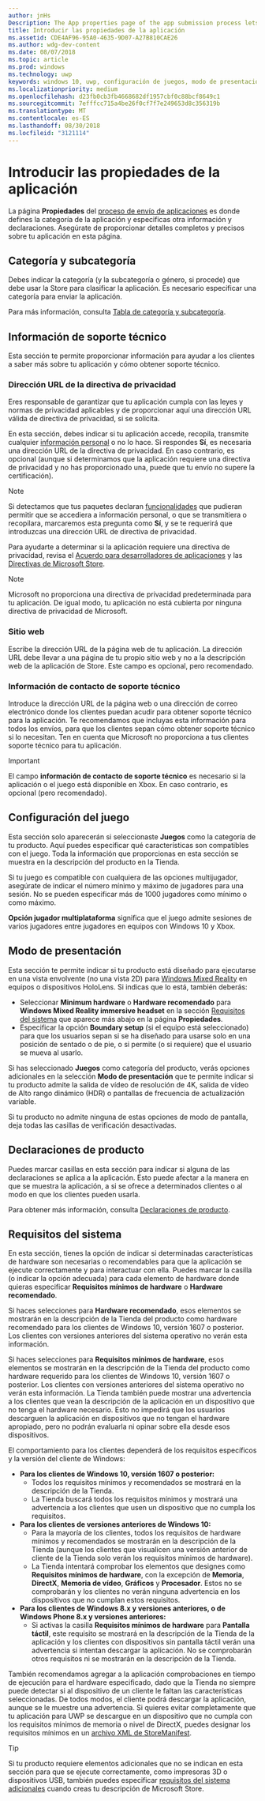 ```yaml
---
author: jnHs
Description: The App properties page of the app submission process lets you define your app's category and indicate hardware preferences or other declarations.
title: Introducir las propiedades de la aplicación
ms.assetid: CDE4AF96-95A0-4635-9D07-A27B810CAE26
ms.author: wdg-dev-content
ms.date: 08/07/2018
ms.topic: article
ms.prod: windows
ms.technology: uwp
keywords: windows 10, uwp, configuración de juegos, modo de presentación, requisitos del sistema, requisitos de hardware, hardware mínimo, hardware recomendado, directiva de privacidad, información de contacto de soporte técnico, sitio web de aplicaciones, información de soporte técnico
ms.localizationpriority: medium
ms.openlocfilehash: d23fb0cb3fb4668682df1957cbf0c88bcf8649c1
ms.sourcegitcommit: 7efffcc715a4be26f0cf7f7e249653d8c356319b
ms.translationtype: MT
ms.contentlocale: es-ES
ms.lasthandoff: 08/30/2018
ms.locfileid: "3121114"
---
```

# <a name="enter-app-properties"></a>Introducir las propiedades de la aplicación

La página **Propiedades** del [proceso de envío de aplicaciones](app-submissions.md) es donde defines la categoría de la aplicación y especificas otra información y declaraciones. Asegúrate de proporcionar detalles completos y precisos sobre tu aplicación en esta página.


## <a name="category-and-subcategory"></a>Categoría y subcategoría

Debes indicar la categoría (y la subcategoría o género, si procede) que debe usar la Store para clasificar la aplicación. Es necesario especificar una categoría para enviar la aplicación.

Para más información, consulta [Tabla de categoría y subcategoría](category-and-subcategory-table.md).


## <a name="support-info"></a>Información de soporte técnico

Esta sección te permite proporcionar información para ayudar a los clientes a saber más sobre tu aplicación y cómo obtener soporte técnico.

### <a name="privacy-policy-url"></a>Dirección URL de la directiva de privacidad

Eres responsable de garantizar que tu aplicación cumpla con las leyes y normas de privacidad aplicables y de proporcionar aquí una dirección URL válida de directiva de privacidad, si se solicita.

En esta sección, debes indicar si tu aplicación accede, recopila, transmite cualquier [información personal](https://docs.microsoft.com/legal/windows/agreements/store-policies#105-personal-information) o no lo hace. Si respondes **Sí**, es necesaria una dirección URL de la directiva de privacidad. En caso contrario, es opcional (aunque si determinamos que la aplicación requiere una directiva de privacidad y no has proporcionado una, puede que tu envío no supere la certificación).

> [!NOTE]
> Si detectamos que tus paquetes declaran [funcionalidades](../packaging/app-capability-declarations.md) que pudieran permitir que se accediera a información personal, o que se transmitiera o recopilara, marcaremos esta pregunta como **Sí**, y se te requerirá que introduzcas una dirección URL de directiva de privacidad.

Para ayudarte a determinar si la aplicación requiere una directiva de privacidad, revisa el [Acuerdo para desarrolladores de aplicaciones](https://docs.microsoft.com/legal/windows/agreements/app-developer-agreement) y las [Directivas de Microsoft Store](https://docs.microsoft.com/legal/windows/agreements/store-policies#105-personal-information). 

> [!NOTE]
> Microsoft no proporciona una directiva de privacidad predeterminada para tu aplicación. De igual modo, tu aplicación no está cubierta por ninguna directiva de privacidad de Microsoft. 


### <a name="website"></a>Sitio web

Escribe la dirección URL de la página web de tu aplicación. La dirección URL debe llevar a una página de tu propio sitio web y no a la descripción web de la aplicación de Store. Este campo es opcional, pero recomendado.

### <a name="support-contact-info"></a>Información de contacto de soporte técnico

Introduce la dirección URL de la página web o una dirección de correo electrónico donde los clientes puedan acudir para obtener soporte técnico para la aplicación. Te recomendamos que incluyas esta información para todos los envíos, para que los clientes sepan cómo obtener soporte técnico si lo necesitan. Ten en cuenta que Microsoft no proporciona a tus clientes soporte técnico para tu aplicación.

> [!IMPORTANT]
> El campo **información de contacto de soporte técnico** es necesario si la aplicación o el juego está disponible en Xbox. En caso contrario, es opcional (pero recomendado).


## <a name="game-settings"></a>Configuración del juego

Esta sección solo aparecerán si seleccionaste **Juegos** como la categoría de tu producto. Aquí puedes especificar qué características son compatibles con el juego. Toda la información que proporcionas en esta sección se muestra en la descripción del producto en la Tienda.

Si tu juego es compatible con cualquiera de las opciones multijugador, asegúrate de indicar el número mínimo y máximo de jugadores para una sesión. No se pueden especificar más de 1000 jugadores como mínimo o como máximo.

**Opción jugador multiplataforma** significa que el juego admite sesiones de varios jugadores entre jugadores en equipos con Windows 10 y Xbox.


## <a name="display-mode"></a>Modo de presentación

Esta sección te permite indicar si tu producto está diseñado para ejecutarse en una vista envolvente (no una vista 2D) para [Windows Mixed Reality](https://developer.microsoft.com/windows/mixed-reality) en equipos o dispositivos HoloLens. Si indicas que lo está, también deberás:
- Seleccionar **Minimum hardware** o **Hardware recomendado** para **Windows Mixed Reality immersive headset** en la sección [Requisitos del sistema](#system-requirements) que aparece más abajo en la página **Propiedades**.
- Especificar la opción **Boundary setup** (si el equipo está seleccionado) para que los usuarios sepan si se ha diseñado para usarse solo en una posición de sentado o de pie, o si permite (o si requiere) que el usuario se mueva al usarlo. 

Si has seleccionado **Juegos** como categoría del producto, verás opciones adicionales en la selección **Modo de presentación** que te permite indicar si tu producto admite la salida de vídeo de resolución de 4K, salida de vídeo de Alto rango dinámico (HDR) o pantallas de frecuencia de actualización variable.

Si tu producto no admite ninguna de estas opciones de modo de pantalla, deja todas las casillas de verificación desactivadas.


## <a name="product-declarations"></a>Declaraciones de producto

Puedes marcar casillas en esta sección para indicar si alguna de las declaraciones se aplica a la aplicación. Esto puede afectar a la manera en que se muestra la aplicación, a si se ofrece a determinados clientes o al modo en que los clientes pueden usarla.

Para obtener más información, consulta [Declaraciones de producto](app-declarations.md).

## <a name="system-requirements"></a>Requisitos del sistema

En esta sección, tienes la opción de indicar si determinadas características de hardware son necesarias o recomendables para que la aplicación se ejecute correctamente y para interactuar con ella. Puedes marcar la casilla (o indicar la opción adecuada) para cada elemento de hardware donde quieras especificar **Requisitos mínimos de hardware** o **Hardware recomendado**.

Si haces selecciones para **Hardware recomendado**, esos elementos se mostrarán en la descripción de la Tienda del producto como hardware recomendado para los clientes de Windows 10, versión 1607 o posterior. Los clientes con versiones anteriores del sistema operativo no verán esta información.

Si haces selecciones para **Requisitos mínimos de hardware**, esos elementos se mostrarán en la descripción de la Tienda del producto como hardware requerido para los clientes de Windows 10, versión 1607 o posterior. Los clientes con versiones anteriores del sistema operativo no verán esta información. La Tienda también puede mostrar una advertencia a los clientes que vean la descripción de la aplicación en un dispositivo que no tenga el hardware necesario. Esto no impedirá que los usuarios descarguen la aplicación en dispositivos que no tengan el hardware apropiado, pero no podrán evaluarla ni opinar sobre ella desde esos dispositivos. 

El comportamiento para los clientes dependerá de los requisitos específicos y la versión del cliente de Windows:

- **Para los clientes de Windows 10, versión 1607 o posterior:**
     - Todos los requisitos mínimos y recomendados se mostrará en la descripción de la Tienda.
     - La Tienda buscará todos los requisitos mínimos y mostrará una advertencia a los clientes que usen un dispositivo que no cumpla los requisitos.
- **Para los clientes de versiones anteriores de Windows 10:**
     - Para la mayoría de los clientes, todos los requisitos de hardware mínimos y recomendados se mostrarán en la descripción de la Tienda (aunque los clientes que visualicen una versión anterior de cliente de la Tienda solo verán los requisitos mínimos de hardware).
     - La Tienda intentará comprobar los elementos que designes como **Requisitos mínimos de hardware**, con la excepción de **Memoria**, **DirectX**, **Memoria de vídeo**, **Gráficos** y **Procesador**. Estos no se comprobarán y los clientes no verán ninguna advertencia en los dispositivos que no cumplan estos requisitos. 
- **Para los clientes de Windows 8.x y versiones anteriores, o de Windows Phone 8.x y versiones anteriores:**
     - Si activas la casilla **Requisitos mínimos de hardware** para **Pantalla táctil**, este requisito se mostrará en la descripción de la Tienda de la aplicación y los clientes con dispositivos sin pantalla táctil verán una advertencia si intentan descargar la aplicación. No se comprobarán otros requisitos ni se mostrarán en la descripción de la Tienda.

También recomendamos agregar a la aplicación comprobaciones en tiempo de ejecución para el hardware especificado, dado que la Tienda no siempre puede detectar si al dispositivo de un cliente le faltan las características seleccionadas. De todos modos, el cliente podrá descargar la aplicación, aunque se le muestre una advertencia. Si quieres evitar completamente que tu aplicación para UWP se descargue en un dispositivo que no cumpla con los requisitos mínimos de memoria o nivel de DirectX, puedes designar los requisitos mínimos en un [archivo XML de StoreManifest](https://docs.microsoft.com/uwp/schemas/storemanifest/storemanifestschema2015/schema-root).

> [!TIP]
> Si tu producto requiere elementos adicionales que no se indican en esta sección para que se ejecute correctamente, como impresoras 3D o dispositivos USB, también puedes especificar [requisitos del sistema adicionales](create-app-store-listings.md#additional-system-requirements) cuando creas tu descripción de Microsoft Store.






